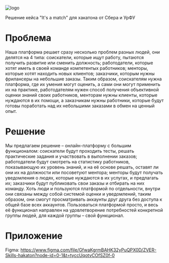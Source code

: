![logo](https://user-images.githubusercontent.com/63664630/232395142-0e3af0a9-d77f-4989-ba12-e19818ab0b1a.png)  

Решение кейса "It's a match" для хакатона от Сбера и УрФУ  
# Проблема
Наша платформа решает сразу несколько проблем разных людей, они делятся на 4 типа: соискатели, которые ищут работу, пытаются получить развитие или сменить должность; работодатели, которые хотят иметь в своей команде компетентых работников; менторы, которые хотят находить новых клиентов; заказчики, которым нужны фрилансеры на небольшие заказы. Таким образом, соискателям нужна платформа, где их умения могут оценить, а сами они могут применить их на практике, работодателям нужен способ получения объективной оценки знаний своих работников, менторам нужны клиенты, которые нуждаются в их помощи, а заказчикам нужны работники, которые будут готовы поработать над их небольшими заказами в обмен на ценный опыт. 
# Решение 
Мы предлагаем решение – онлайн-платформу с большим функционалом: соискатели будут проходить тесты, решать практические задания и участвовать в выполнении заказов; работодатели будут смотреть на статистику работников, показывающую их уровень знаний, и на её основе решать, оставят ли они их на должности или посоветуют ментора; менторы будут получать уведомления о людях, которые нуждаются в их услугах, и предлагать их; заказчики будут публиковать свои заказы и отбирать на них команду. Хоть люди и пользуются платформой по отдельности, внутри они связаны между собой системой оценки и уведомлений, таким образом, они смогут просматривать аккаунты друг друга без доступа к общей базе всех аккаунтов. Пользоваться платформой просто, и весь её функционал направлен на удовлетворение потребностей конкретной группы людей, для каждой группы – свой функционал.

# Приложение
Figma: https://www.figma.com/file/GfwaKgrmBAHK32yPuQPX0D/ZVER-Skills-hakaton?node-id=0-1&t=tyccUqotvCOfSZ0f-0


